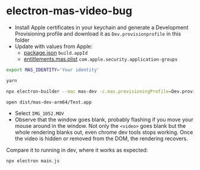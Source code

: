 # electron-mas-video-bug

- Install Apple certificates in your keychain and generate a Development Provisioning profile and download it as `Dev.provisionprofile` in this folder
- Update with values from Apple:
  - [package.json](package.json) `build.appId`
  - [entitlements.mas.plist](entitlements.mas.plist) `com.apple.security.application-groups`

```bash
export MAS_IDENTITY='Your identity'

yarn

npx electron-builder --mac mas-dev -c.mas.provisioningProfile=Dev.provisionprofile -c.mas.identity="$MAS_IDENTITY"

open dist/mas-dev-arm64/Test.app
```

- Select `IMG_1052.MOV`
- Observe that the window goes blank, probably flashing if you move your mouse around in the window. Not only the `<video>` goes blank but the whole rendering blanks out, even chrome dev tools stops working. Once the video is hidden or removed from the DOM, the rendering recovers.

Compare it to running in dev, where it works as expected:

```bash
npx electron main.js
```
